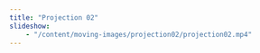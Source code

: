 ```yaml
---
title: "Projection 02"
slideshow:
    - "/content/moving-images/projection02/projection02.mp4"
---
```


